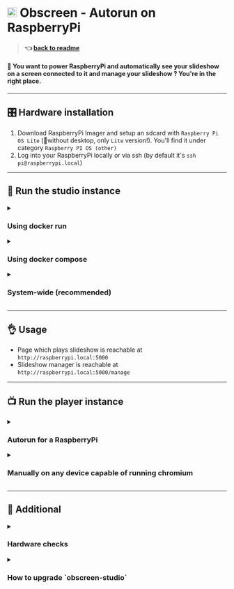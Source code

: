 # <img src="https://github.com/jr-k/obscreen/blob/master/docs/img/obscreen.png" width="22"> Obscreen - Autorun on RaspberryPi

> #### 👈 [back to readme](/README.md)

#### 🔴 You want to power RaspberryPi and automatically see your slideshow on a screen connected to it and manage your slideshow ? You're in the right place.

---

## 🎛️ Hardware installation

1. Download RaspberryPi Imager and setup an sdcard with `Raspberry Pi OS Lite` (🚨without desktop, only `Lite` version!). You'll find it under category `Raspberry PI OS (other)`
2. Log into your RaspberryPi locally or via ssh (by default it's `ssh pi@raspberrypi.local`)


---
## 📡 Run the studio instance

<details closed>
<summary><h3>Using docker run</h3></summary>

- ⚠️ `docker ... --rm` option is not suitable for production use because it won't survive a reboot. However, it's okay for quick testing. You need to use --restart=always instead to ensure that it persists.
```bash
# (Optional) Install docker if needed
curl -sSL get.docker.com | sh && sudo usermod -aG docker $(whoami) && logout # then login again

# Prepare application data file tree
cd ~ && mkdir -p obscreen/data/db obscreen/data/uploads && cd obscreen

# Prepare player autostart file
mkdir -p var/run && touch var/run/play && chmod +x var/run/play 

# Run the Docker container
docker run --rm --name obscreen --pull=always \
  -e DEBUG=false \
  -e PORT=5000 \
  -e PLAYER_AUTOSTART_FILE=/app/var/run/play \
  -e SECRET_KEY=ANY_SECRET_KEY_HERE \
  -p 5000:5000 \
  -v ./data/db:/app/data/db \
  -v ./data/uploads:/app/data/uploads \
  -v ./var/run/play:/app/var/run/play \
  jierka/obscreen:latest
```
</details>

<details closed>
<summary><h3>Using docker compose</h3></summary>

```bash
# Prepare application data file tree
cd ~ && mkdir -p obscreen/data/db obscreen/data/uploads obscreen/system && cd obscreen

# Prepare player autostart file
mkdir -p var/run && touch var/run/play && chmod +x var/run/play 

# Download docker-compose.yml
curl https://raw.githubusercontent.com/jr-k/obscreen/master/docker-compose.yml > docker-compose.yml

# Run
docker compose up --detach --pull=always
```
</details>

<details closed>
<summary><h3>System-wide (recommended)</h3></summary>

#### Install
```bash
# Install system dependencies
sudo apt-get update
sudo apt-get install -y git python3-pip python3-venv libsqlite3-dev

# Get files
cd ~ && git clone https://github.com/jr-k/obscreen.git && cd obscreen

# Install application dependencies
python3 -m venv venv
source ./venv/bin/activate
pip install -r requirements.txt

# Customize server default values
cp .env.dist .env
```

#### Configure
- Server configuration is editable in `.env` file.
- Application configuration will be available at `http://raspberrypi.local:5000/settings` page after run.

#### Start server
> ⚠️ Not suitable for production use because it won't survive a reboot. However, it's okay for quick testing. You need to use `systemd` (detailed in next section) to ensure that it persists.
```bash
python ./obscreen.py
```

#### Start server forever with systemctl
```bash
cat "$(pwd)/system/obscreen-studio.service" | sed "s#/home/pi#$HOME#g" | sed "s#=pi#=$USER#g" | sudo tee /etc/systemd/system/obscreen-studio.service
sudo systemctl daemon-reload
sudo systemctl enable obscreen-studio.service
sudo systemctl start obscreen-studio.service
```

#### Troubleshoot
```bash
# Watch logs with following command
sudo journalctl -u obscreen-studio -f 
```
---
## 🏁 Finally
- Run `sudo systemctl restart obscreen-studio` or `sudo reboot`

</details>

---

## 👌 Usage
- Page which plays slideshow is reachable at `http://raspberrypi.local:5000`
- Slideshow manager is reachable at `http://raspberrypi.local:5000/manage`

---
## 📺 Run the player instance

<details closed>
<summary><h3>Autorun for a RaspberryPi</h3></summary>

#### How to install
- Install player autorun by executing following script (will install chromium, x11, pulseaudio and obscreen-player systemd service)
```bash
curl -fsSL https://raw.githubusercontent.com/jr-k/obscreen/master/system/install-autorun-rpi.sh | sudo bash -s -- $USER $HOME
```

#### How to restart
1. Just use systemctl `sudo systemctl restart obscreen-player.service`

#### How to enable sound
1. First you have to reboot your device with `sudo reboot`
2. You have to set audio channel to HDMI `sudo raspi-config nonint do_audio 1` (0 is for jack 3.5 output)

</details>

<details closed>
<summary><h3>Manually on any device capable of running chromium</h3></summary>

When you run the browser yourself, don't forget to use these flags for chromium browser:
```bash
# chromium or chromium-browser or even chrome
# replace http://localhost:5000 with your obscreen-studio instance url
chromium --disable-features=Translate --ignore-certificate-errors --disable-web-security --disable-restore-session-state --autoplay-policy=no-user-gesture-required --start-maximized --allow-running-insecure-content --remember-cert-error-decisions --noerrdialogs --kiosk --incognito --window-position=0,0 --window-size=1920,1080 --display=:0 http://localhost:5000
```
</details>

---

## 📎 Additional

<details closed>
<summary><h3>Hardware checks</h3></summary>

### Hardware checks
- Basic Setup
For basic RaspberryPi setup you can use most of the available guides, for example this one:
https://gist.github.com/blackjid/dfde6bedef148253f987

- HDMI Mode
You may need to set the HDMI Mode on the raspi to ensure the hdmi resolution matches your screen exactly. Here is the official documentation:
https://www.raspberrypi.org/documentation/configuration/config-txt/video.md

However, I used this one: `(2,82) = 1920x1080	60Hz	1080p`

</details>

<details closed>
<summary><h3>How to upgrade `obscreen-studio`</h3></summary>

#### with docker run
- Just add `--pull=always` to your `docker run ...` command, you'll get the latest version automatically.
#### or with docker compose
- Just add `--pull=always` to your `docker compose up ...` command, you'll get the latest version automatically.
#### or system-wide
- Using Git Updater plugin
- Or execute following script
```bash
cd ~/obscreen
git pull
source ./venv/bin/activate
pip install -r requirements.txt
sudo systemctl restart obscreen-studio.service
```
</details>
